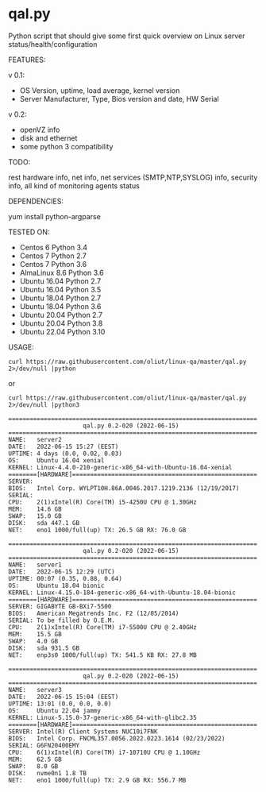 # qal.py

Python script that should give some first quick overview on Linux server status/health/configuration

FEATURES:

v 0.1: 

- OS Version, uptime, load average, kernel version
- Server Manufacturer, Type, Bios version and date, HW Serial

v 0.2: 
- openVZ info
- disk and ethernet
- some python 3 compatibility

TODO:

rest hardware info, net info, net services (SMTP,NTP,SYSLOG) info, security info, all kind of monitoring agents status

DEPENDENCIES:

yum install python-argparse

TESTED ON:

- Centos 6 Python 3.4
- Centos 7 Python 2.7
- Centos 7 Python 3.6
- AlmaLinux 8.6 Python 3.6
- Ubuntu 16.04 Python 2.7
- Ubuntu 16.04 Python 3.5
- Ubuntu 18.04 Python 2.7
- Ubuntu 18.04 Python 3.6
- Ubuntu 20.04 Python 2.7
- Ubuntu 20.04 Python 3.8
- Ubuntu 22.04 Python 3.10


USAGE:

```
curl https://raw.githubusercontent.com/oliut/linux-qa/master/qal.py 2>/dev/null |python
```
or 
```
curl https://raw.githubusercontent.com/oliut/linux-qa/master/qal.py 2>/dev/null |python3
```

```    
======================================================================
                     qal.py 0.2-020 (2022-06-15)
======================================================================
NAME:   server2
DATE:   2022-06-15 15:27 (EEST)
UPTIME: 4 days (0.0, 0.02, 0.03)
OS:     Ubuntu 16.04 xenial
KERNEL: Linux-4.4.0-210-generic-x86_64-with-Ubuntu-16.04-xenial
========[HARDWARE]====================================================
SERVER:
BIOS:   Intel Corp. WYLPT10H.86A.0046.2017.1219.2136 (12/19/2017)
SERIAL:
CPU:    2(1)xIntel(R) Core(TM) i5-4250U CPU @ 1.30GHz
MEM:    14.6 GB
SWAP:   15.0 GB
DISK:   sda 447.1 GB
NET:    eno1 1000/full(up) TX: 26.5 GB RX: 76.0 GB

```

```
======================================================================
                     qal.py 0.2-020 (2022-06-15)
======================================================================
NAME:   server1
DATE:   2022-06-15 12:29 (UTC)
UPTIME: 00:07 (0.35, 0.88, 0.64)
OS:     Ubuntu 18.04 bionic
KERNEL: Linux-4.15.0-184-generic-x86_64-with-Ubuntu-18.04-bionic
========[HARDWARE]====================================================
SERVER: GIGABYTE GB-BXi7-5500
BIOS:   American Megatrends Inc. F2 (12/05/2014)
SERIAL: To be filled by O.E.M.
CPU:    2(1)xIntel(R) Core(TM) i7-5500U CPU @ 2.40GHz
MEM:    15.5 GB
SWAP:   4.0 GB
DISK:   sda 931.5 GB
NET:    enp3s0 1000/full(up) TX: 541.5 KB RX: 27.8 MB
```

```
======================================================================
                     qal.py 0.2-020 (2022-06-15)
======================================================================
NAME:   server3
DATE:   2022-06-15 15:04 (EEST)
UPTIME: 13:01 (0.0, 0.0, 0.0)
OS:     Ubuntu 22.04 jammy
KERNEL: Linux-5.15.0-37-generic-x86_64-with-glibc2.35
========[HARDWARE]====================================================
SERVER: Intel(R) Client Systems NUC10i7FNK
BIOS:   Intel Corp. FNCML357.0056.2022.0223.1614 (02/23/2022)
SERIAL: G6FN20400EMY
CPU:    6(1)xIntel(R) Core(TM) i7-10710U CPU @ 1.10GHz
MEM:    62.5 GB
SWAP:   8.0 GB
DISK:   nvme0n1 1.8 TB
NET:    eno1 1000/full(up) TX: 2.9 GB RX: 556.7 MB

```


